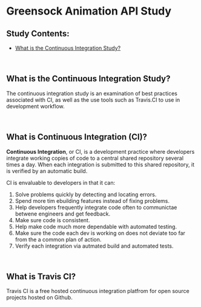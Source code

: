 # Greensock Animation API Study


## Study Contents:

* [What is the Continuous Integration Study?](#)

<br>

## What is the Continuous Integration Study?
The continuous integration study is an examination of best practices associated with CI, as well as the use tools such as Travis.CI to use 
in development workflow.

<br>

## What is Continuous Integration (CI)?
**Continuous Integration**, or CI, is a development practice where developers integrate working copies of code to a central shared repository several
times a day.  When each integration is submitted to this shared repository, it is verified by an automatic build.

CI is envaluable to developers in that it can:
1. Solve problems quickly by detecting and locating errors.
2. Spend more tim ebuilding features instead of fixing problems. 
3. Help developers frequently integrate code often to communictae betwene engineers and get feedback. 
4. Make sure code is consistent.
5. Help make code much more dependable with automated testing. 
6. Make sure the code each dev is working on does not deviate too far from the a common plan of action.
7. Verify each integration via autmated build and automated tests.
 
<br>

## What is Travis CI?
Travis CI is a free hosted continuous integration platfrom for open source projects hosted on Github.  
